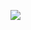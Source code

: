<a href="https://hits.seeyoufarm.com"><img src="https://hits.seeyoufarm.com/api/count/incr/badge.svg?url=https%3A%2F%2Fgithub.com%2F0JUUU&count_bg=%23CDCDCD&title_bg=%23F6F2D9&icon=&icon_color=%23E7E7E7&title=hits&edge_flat=false"/></a>
